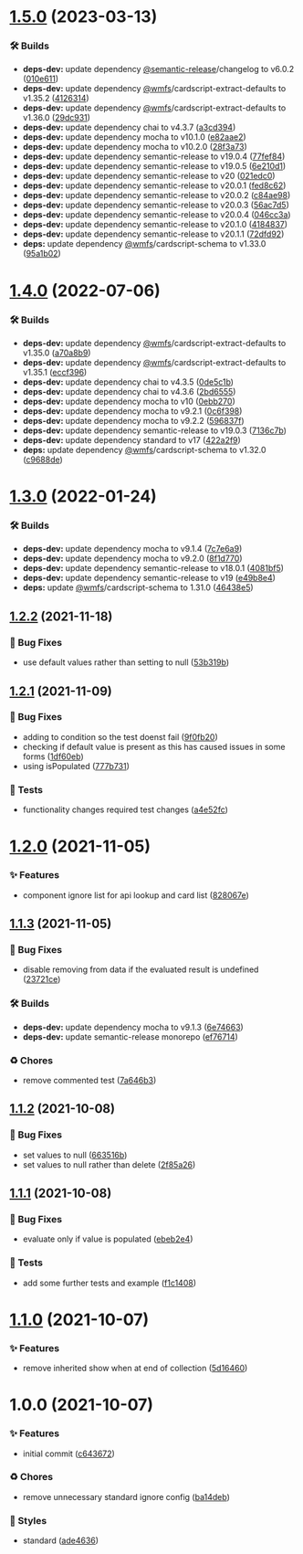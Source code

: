 # [1.5.0](https://github.com/wmfs/cardscript-post-processor/compare/v1.4.0...v1.5.0) (2023-03-13)


### 🛠 Builds

* **deps-dev:** update dependency [@semantic-release](https://github.com/semantic-release)/changelog to v6.0.2 ([010e611](https://github.com/wmfs/cardscript-post-processor/commit/010e611f969add6e0d739a401ea7cfbcf650b092))
* **deps-dev:** update dependency [@wmfs](https://github.com/wmfs)/cardscript-extract-defaults to v1.35.2 ([4126314](https://github.com/wmfs/cardscript-post-processor/commit/4126314e3915d815f18cde1a88df62285337d11b))
* **deps-dev:** update dependency [@wmfs](https://github.com/wmfs)/cardscript-extract-defaults to v1.36.0 ([29dc931](https://github.com/wmfs/cardscript-post-processor/commit/29dc93187ba6ae173fdc8033d6d90a523a1c67c2))
* **deps-dev:** update dependency chai to v4.3.7 ([a3cd394](https://github.com/wmfs/cardscript-post-processor/commit/a3cd39403838113bf56e4d99c2c7bf9eafd3a3de))
* **deps-dev:** update dependency mocha to v10.1.0 ([e82aae2](https://github.com/wmfs/cardscript-post-processor/commit/e82aae298c47ed4cd2f1df5492b2109092d2f10b))
* **deps-dev:** update dependency mocha to v10.2.0 ([28f3a73](https://github.com/wmfs/cardscript-post-processor/commit/28f3a73cd4cc42e6920e7392b18a4e1b75e8940e))
* **deps-dev:** update dependency semantic-release to v19.0.4 ([77fef84](https://github.com/wmfs/cardscript-post-processor/commit/77fef84a3baa0c6cbed9c76a265eeec4ba3c68fb))
* **deps-dev:** update dependency semantic-release to v19.0.5 ([6e210d1](https://github.com/wmfs/cardscript-post-processor/commit/6e210d14408d6b3305407724639a589cfa9332bd))
* **deps-dev:** update dependency semantic-release to v20 ([021edc0](https://github.com/wmfs/cardscript-post-processor/commit/021edc0cb602eb69ff189adc5b06797c12c4f016))
* **deps-dev:** update dependency semantic-release to v20.0.1 ([fed8c62](https://github.com/wmfs/cardscript-post-processor/commit/fed8c62582c11ad913a65c835c1e15b55993bb86))
* **deps-dev:** update dependency semantic-release to v20.0.2 ([c84ae98](https://github.com/wmfs/cardscript-post-processor/commit/c84ae9870e061885958fc9b7c326855cba42d3ef))
* **deps-dev:** update dependency semantic-release to v20.0.3 ([56ac7d5](https://github.com/wmfs/cardscript-post-processor/commit/56ac7d5464f43f3013098983800ae6cc46c7be2c))
* **deps-dev:** update dependency semantic-release to v20.0.4 ([046cc3a](https://github.com/wmfs/cardscript-post-processor/commit/046cc3a3ef8645a6eae8cb2c674e3f0797b8f721))
* **deps-dev:** update dependency semantic-release to v20.1.0 ([4184837](https://github.com/wmfs/cardscript-post-processor/commit/41848377b31c74e105edd44ca5b797687a71f166))
* **deps-dev:** update dependency semantic-release to v20.1.1 ([72dfd92](https://github.com/wmfs/cardscript-post-processor/commit/72dfd92a793ab166a1062fb69ccdc6a5527e1df2))
* **deps:** update dependency [@wmfs](https://github.com/wmfs)/cardscript-schema to v1.33.0 ([95a1b02](https://github.com/wmfs/cardscript-post-processor/commit/95a1b02604714dd3b5bbef4c1def9b2e2f139ce1))

# [1.4.0](https://github.com/wmfs/cardscript-post-processor/compare/v1.3.0...v1.4.0) (2022-07-06)


### 🛠 Builds

* **deps-dev:** update dependency [@wmfs](https://github.com/wmfs)/cardscript-extract-defaults to v1.35.0 ([a70a8b9](https://github.com/wmfs/cardscript-post-processor/commit/a70a8b91dfdbb64811c160804b86c8c95908b3e8))
* **deps-dev:** update dependency [@wmfs](https://github.com/wmfs)/cardscript-extract-defaults to v1.35.1 ([eccf396](https://github.com/wmfs/cardscript-post-processor/commit/eccf3966af5c70ed221946be12e33e0f5f9451d5))
* **deps-dev:** update dependency chai to v4.3.5 ([0de5c1b](https://github.com/wmfs/cardscript-post-processor/commit/0de5c1b2f80e250babbf4fd8057e5ea6eb516630))
* **deps-dev:** update dependency chai to v4.3.6 ([2bd6555](https://github.com/wmfs/cardscript-post-processor/commit/2bd6555cfc0c08a62ba3ec7f0dfb4bdb03527198))
* **deps-dev:** update dependency mocha to v10 ([0ebb270](https://github.com/wmfs/cardscript-post-processor/commit/0ebb270a4ebf9abbb3100128b1055dba075db7ce))
* **deps-dev:** update dependency mocha to v9.2.1 ([0c6f398](https://github.com/wmfs/cardscript-post-processor/commit/0c6f39815a9ab5da8c8d467e10d128c05dc7cad0))
* **deps-dev:** update dependency mocha to v9.2.2 ([596837f](https://github.com/wmfs/cardscript-post-processor/commit/596837f726d084aec6ce897451d3634f0265fc24))
* **deps-dev:** update dependency semantic-release to v19.0.3 ([7136c7b](https://github.com/wmfs/cardscript-post-processor/commit/7136c7b77af74ad0f11fcd58e5248ba368a2b600))
* **deps-dev:** update dependency standard to v17 ([422a2f9](https://github.com/wmfs/cardscript-post-processor/commit/422a2f92e0b12ecf6fc76ef120a657e98a314f3f))
* **deps:** update dependency [@wmfs](https://github.com/wmfs)/cardscript-schema to v1.32.0 ([c9688de](https://github.com/wmfs/cardscript-post-processor/commit/c9688decff6cf6d6fe05f6e914015ca19c3ce10b))

# [1.3.0](https://github.com/wmfs/cardscript-post-processor/compare/v1.2.2...v1.3.0) (2022-01-24)


### 🛠 Builds

* **deps-dev:** update dependency mocha to v9.1.4 ([7c7e6a9](https://github.com/wmfs/cardscript-post-processor/commit/7c7e6a99c0201aea90d64cbf9d250ad38f9d25a1))
* **deps-dev:** update dependency mocha to v9.2.0 ([8f1d770](https://github.com/wmfs/cardscript-post-processor/commit/8f1d77084f14c2969fd7900775e25b086098c65a))
* **deps-dev:** update dependency semantic-release to v18.0.1 ([4081bf5](https://github.com/wmfs/cardscript-post-processor/commit/4081bf50b711b24b01780bdbce1eab36bb4a4c23))
* **deps-dev:** update dependency semantic-release to v19 ([e49b8e4](https://github.com/wmfs/cardscript-post-processor/commit/e49b8e4582cda20a19fcf42a4d4eb7b2a536ba26))
* **deps:** update [@wmfs](https://github.com/wmfs)/cardscript-schema to 1.31.0 ([46438e5](https://github.com/wmfs/cardscript-post-processor/commit/46438e504df03519627a018155ffbe7b905ae112))

## [1.2.2](https://github.com/wmfs/cardscript-post-processor/compare/v1.2.1...v1.2.2) (2021-11-18)


### 🐛 Bug Fixes

* use default values rather than setting to null ([53b319b](https://github.com/wmfs/cardscript-post-processor/commit/53b319b748ff5b94ad3ae38fff5ac6b5a84a03a3))

## [1.2.1](https://github.com/wmfs/cardscript-post-processor/compare/v1.2.0...v1.2.1) (2021-11-09)


### 🐛 Bug Fixes

* adding to condition so the test doenst fail ([9f0fb20](https://github.com/wmfs/cardscript-post-processor/commit/9f0fb2004fb18d629476b59fd6d53d2c3bea7d99))
* checking if default value is present as this has caused issues in some forms ([1df60eb](https://github.com/wmfs/cardscript-post-processor/commit/1df60ebebe1d8b218d9afe46f86529e977e479d9))
* using isPopulated ([777b731](https://github.com/wmfs/cardscript-post-processor/commit/777b731f15883794aaa18681ffb12723c05658cc))


### 🚨 Tests

* functionality changes required test changes ([a4e52fc](https://github.com/wmfs/cardscript-post-processor/commit/a4e52fcd1aa2ece527ae0a224a634b1a529c5354))

# [1.2.0](https://github.com/wmfs/cardscript-post-processor/compare/v1.1.3...v1.2.0) (2021-11-05)


### ✨ Features

* component ignore list for api lookup and card list ([828067e](https://github.com/wmfs/cardscript-post-processor/commit/828067ef635faec1732b35d517a55f8c9d0e8360))

## [1.1.3](https://github.com/wmfs/cardscript-post-processor/compare/v1.1.2...v1.1.3) (2021-11-05)


### 🐛 Bug Fixes

* disable removing from data if the evaluated result is undefined ([23721ce](https://github.com/wmfs/cardscript-post-processor/commit/23721ce940bdc8869ae8a9aceefd9fb2bd14b373))


### 🛠 Builds

* **deps-dev:** update dependency mocha to v9.1.3 ([6e74663](https://github.com/wmfs/cardscript-post-processor/commit/6e74663026fe5505505788b7326879e46c2a9bef))
* **deps-dev:** update semantic-release monorepo ([ef76714](https://github.com/wmfs/cardscript-post-processor/commit/ef767146e2caa878e45a4cd5ff1b0491edbc2064))


### ♻️ Chores

* remove commented test ([7a646b3](https://github.com/wmfs/cardscript-post-processor/commit/7a646b31fdbdd8a4bb5a9834505e48c4c2e01fb3))

## [1.1.2](https://github.com/wmfs/cardscript-post-processor/compare/v1.1.1...v1.1.2) (2021-10-08)


### 🐛 Bug Fixes

* set values to null ([663516b](https://github.com/wmfs/cardscript-post-processor/commit/663516b263e1fbe1572a43f48254d3566dcb23e2))
* set values to null rather than delete ([2f85a26](https://github.com/wmfs/cardscript-post-processor/commit/2f85a26de766cd070c1bbe3a842f31110b850da1))

## [1.1.1](https://github.com/wmfs/cardscript-post-processor/compare/v1.1.0...v1.1.1) (2021-10-08)


### 🐛 Bug Fixes

* evaluate only if value is populated ([ebeb2e4](https://github.com/wmfs/cardscript-post-processor/commit/ebeb2e4e7e38209ed73dc99930e7d4f9560c2125))


### 🚨 Tests

* add some further tests and example ([f1c1408](https://github.com/wmfs/cardscript-post-processor/commit/f1c1408b2b7ed474aa2b769fa721057f8b0ac728))

# [1.1.0](https://github.com/wmfs/cardscript-post-processor/compare/v1.0.0...v1.1.0) (2021-10-07)


### ✨ Features

* remove inherited show when at end of collection ([5d16460](https://github.com/wmfs/cardscript-post-processor/commit/5d164605462cbb240ca995e77aa3b7da74fa227e))

# 1.0.0 (2021-10-07)


### ✨ Features

* initial commit ([c643672](https://github.com/wmfs/cardscript-post-processor/commit/c643672eed8cd088fbf12a453aa31429fc22cc48))


### ♻️ Chores

* remove unnecessary standard ignore config ([ba14deb](https://github.com/wmfs/cardscript-post-processor/commit/ba14deb6b8c53263bb174d877d273cc27d88d906))


### 💎 Styles

* standard ([ade4636](https://github.com/wmfs/cardscript-post-processor/commit/ade463680d695a6fd2fb8f281028f05589f3fab6))

